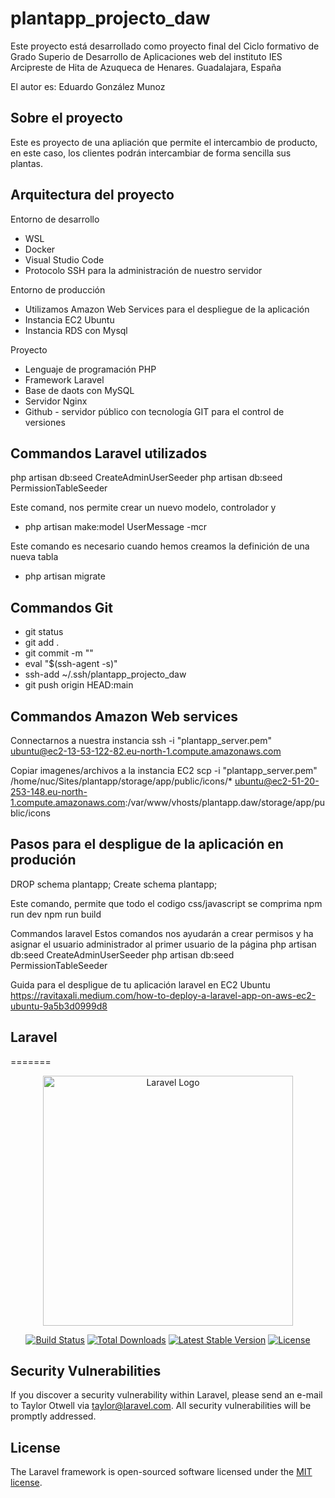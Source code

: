 # plantapp_projecto_daw

Este proyecto está desarrollado como proyecto final del Ciclo formativo de Grado Superio de Desarrollo de Aplicaciones web del instituto IES Arcipreste de Hita de Azuqueca de Henares. Guadalajara, España

El autor es: Eduardo González Munoz


## Sobre el proyecto

Este es proyecto de una apliación que permite el intercambio de producto, en este caso, los clientes podrán intercambiar de forma sencilla sus plantas. 


## Arquitectura del proyecto
Entorno de desarrollo
- WSL
- Docker
- Visual Studio Code
- Protocolo SSH para la administración de nuestro servidor

Entorno de producción
- Utilizamos Amazon Web Services para el despliegue de la aplicación
- Instancia EC2 Ubuntu 
- Instancia RDS con Mysql

Proyecto
- Lenguaje de programación PHP
- Framework Laravel
- Base de daots con MySQL
- Servidor Nginx
- Github - servidor público con tecnología GIT para el control de versiones


## Commandos Laravel utilizados

php artisan db:seed CreateAdminUserSeeder
php artisan db:seed PermissionTableSeeder

Este comand, nos permite crear un nuevo modelo, controlador y 
- php artisan make:model UserMessage -mcr

Este comando es necesario cuando hemos creamos la definición de una nueva tabla
- php artisan migrate

## Commandos Git

- git status
- git add .
- git commit -m ""
- eval "$(ssh-agent -s)"
- ssh-add ~/.ssh/plantapp_projecto_daw
- git push origin HEAD:main


## Commandos Amazon Web services

Connectarnos a nuestra instancia
ssh -i "plantapp_server.pem" ubuntu@ec2-13-53-122-82.eu-north-1.compute.amazonaws.com

Copiar imagenes/archivos a la instancia EC2
scp -i "plantapp_server.pem" /home/nuc/Sites/plantapp/storage/app/public/icons/*  ubuntu@ec2-51-20-253-148.eu-north-1.compute.amazonaws.com:/var/www/vhosts/plantapp.daw/storage/app/public/icons


## Pasos para el despligue de la aplicación en produción

DROP schema plantapp;
Create schema plantapp;

Este comando, permite que todo el codigo css/javascript se comprima
npm run dev
npm run build

Commandos laravel
Estos comandos nos ayudarán a crear permisos y ha asignar el usuario administrador al primer usuario de la página
php artisan db:seed CreateAdminUserSeeder
php artisan db:seed PermissionTableSeeder

Guida para el despligue de tu aplicación laravel en EC2 Ubuntu
https://ravitaxali.medium.com/how-to-deploy-a-laravel-app-on-aws-ec2-ubuntu-9a5b3d0999d8


## Laravel
=======
<p align="center"><a href="https://laravel.com" target="_blank"><img src="https://raw.githubusercontent.com/laravel/art/master/logo-lockup/5%20SVG/2%20CMYK/1%20Full%20Color/laravel-logolockup-cmyk-red.svg" width="400" alt="Laravel Logo"></a></p>

<p align="center">
<a href="https://github.com/laravel/framework/actions"><img src="https://github.com/laravel/framework/workflows/tests/badge.svg" alt="Build Status"></a>
<a href="https://packagist.org/packages/laravel/framework"><img src="https://img.shields.io/packagist/dt/laravel/framework" alt="Total Downloads"></a>
<a href="https://packagist.org/packages/laravel/framework"><img src="https://img.shields.io/packagist/v/laravel/framework" alt="Latest Stable Version"></a>
<a href="https://packagist.org/packages/laravel/framework"><img src="https://img.shields.io/packagist/l/laravel/framework" alt="License"></a>
</p>

## Security Vulnerabilities

If you discover a security vulnerability within Laravel, please send an e-mail to Taylor Otwell via [taylor@laravel.com](mailto:taylor@laravel.com). All security vulnerabilities will be promptly addressed.

## License

The Laravel framework is open-sourced software licensed under the [MIT license](https://opensource.org/licenses/MIT).